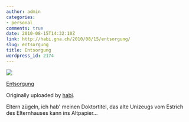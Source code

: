 ```yaml
---
author: admin
categories:
- personal
comments: true
date: 2010-08-15T14:32:10Z
link: http://habi.gna.ch/2010/08/15/entsorgung/
slug: entsorgung
title: Entsorgung
wordpress_id: 2174
---
```


[![](http://farm5.static.flickr.com/4135/4894129320_c574545e3f_m.jpg)](http://www.flickr.com/photos/habi/4894129320/)
   

 
  [Entsorgung](http://www.flickr.com/photos/habi/4894129320/)
    

  Originally uploaded by [habi](http://www.flickr.com/people/habi/).
 



Eltern zügeln, ich hab' meinen Doktortitel, das alte Unizeugs vom Estrich des Elternhauses kann ins Altpapier...
  


